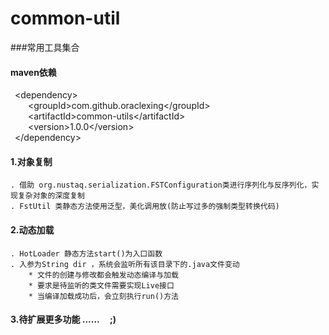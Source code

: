 # common-util
###常用工具集合

#### maven依赖
&ensp;&lt;dependency&gt;<br/>
   &ensp;&ensp;&ensp;&ensp;&lt;groupId&gt;com.github.oraclexing&lt;/groupId&gt;<br/>
   &ensp;&ensp;&ensp;&ensp;&lt;artifactId&gt;common-utils&lt;/artifactId&gt;<br/>
   &ensp;&ensp;&ensp;&ensp;&lt;version&gt;1.0.0&lt;/version&gt;<br/>
&ensp;&lt;/dependency&gt;<br/>

#### 1.对象复制
    . 借助 org.nustaq.serialization.FSTConfiguration类进行序列化与反序列化，实现复杂对象的深度复制
    . FstUtil 类静态方法使用泛型，美化调用放(防止写过多的强制类型转换代码)


#### 2.动态加载
    . HotLoader 静态方法start()为入口函数
    . 入参为String dir ，系统会监听所有该目录下的.java文件变动
        * 文件的创建与修改都会触发动态编译与加载
        * 要求是待监听的类文件需要实现Live接口
        * 当编译加载成功后，会立刻执行run()方法
        
#### 3.待扩展更多功能 ...... &nbsp;&nbsp;&nbsp;&nbsp;;)        